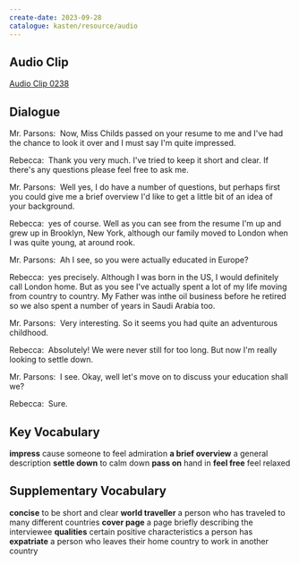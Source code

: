 ```yaml
---
create-date: 2023-09-28
catalogue: kasten/resource/audio
---
```


## Audio Clip
[Audio Clip 0238](https://archive.org/download/englishpod_all/englishpod_0238dg.mp3)

## Dialogue
Mr. Parsons:  Now, Miss Childs passed on your resume to me and I've had the chance to look it over and I must say I'm quite impressed. 

Rebecca:  Thank you very much. I've tried to keep it short and clear. If there's any questions please feel free to ask me. 

Mr. Parsons:  Well yes, I do have a number of questions, but perhaps first you could give me a brief overview I'd like to get a little bit of an idea of your background. 

Rebecca:  yes of course. Well as you can see from the resume I'm up and grew up in Brooklyn, New York, although our family moved to London when I was quite young, at around rook. 

Mr. Parsons:  Ah I see, so you were actually educated in Europe? 

Rebecca:  yes precisely. Although I was born in the US, I would definitely call London home. But as you see I've actually spent a lot of my life moving from country to country. My Father was inthe oil business before he retired so we also spent a number of years in Saudi Arabia too. 

Mr. Parsons:  Very interesting. So it seems you had quite an adventurous childhood. 

Rebecca:  Absolutely! We were never still for too long. But now I'm really looking to settle down. 

Mr. Parsons:  I see. Okay, well let's move on to discuss your education shall we? 

Rebecca:  Sure. 

## Key Vocabulary
**impress**               cause someone to feel admiration
**a brief overview**      a general description
**settle down**           to calm down
**pass on**               hand in
**feel free**             feel relaxed

## Supplementary Vocabulary
**concise**              to be short and clear
**world traveller**      a person who has traveled to many different countries
**cover page**           a page briefly describing the interviewee
**qualities**            certain positive characteristics a person has
**expatriate**           a person who leaves their home country to work in another country
